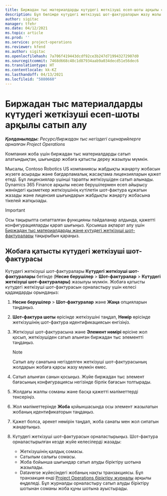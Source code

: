 ```yaml
---
title: Биржадан тыс материалдарды күтудегі жеткізуші есеп-шоты арқылы сатып алу
description: Бұл бөлімде күтудегі жеткізуші шот-фактураларын жазу жолы түсіндіріледі.
author: sigitac
manager: tfehr
ms.date: 04/12/2021
ms.topic: article
ms.prod: ''
ms.service: project-operations
ms.reviewer: kfend
ms.author: sigitac
ms.openlocfilehash: 7a706f419443dcdf92ce3b247d719943272907d0
ms.sourcegitcommit: 7468d668c48c1d87934aab9a034decd51e56dec6
ms.translationtype: HT
ms.contentlocale: kk-KZ
ms.lasthandoff: 04/13/2021
ms.locfileid: "5880660"
---
```

# <a name="purchase-non-stocked-materials-using-a-pending-vendor-invoice"></a>Биржадан тыс материалдарды күтудегі жеткізуші есеп-шоты арқылы сатып алу

_**Қолданылады:** Ресурс/биржадан тыс негіздегі сценарийлерге арналған Project Operations_

Компания жоба үшін биржадан тыс материалдарды сатып алатындықтан, шығындар жобаға қатысты дереу жазылуы мүмкін. 

Мысалы, Contoso Robotics US компаниясы жабдықты жаңарту жобасын жүзеге асырады және бағдарламалық жасақтама лицензияларын қажет етеді. Бұл лицензиялар үшінші тарапты жеткізушіден сатып алынады.  Dynamics 365 Finance арқылы несие берушілермен есеп айырысу жөніндегі қызметкер жеткізушінің күтілетін шот-фактура құжатын жазады және лицензия шығындарын жабдықты жаңарту жобасына тікелей жатқызады. 

> [!IMPORTANT]
> Осы тақырыпта сипатталған функцияны пайдаланар алдында, қажетті конфигурацияларды қарап шығыңыз. Қосымша ақпарат алу үшін [Биржадан тыс материалдарды және күтудегі жеткізуші шот-фактуралары](configure-materials-nonstocked.md) тақырыбын қараңыз. 

## <a name="post-a-project-related-pending-vendor-invoice"></a>Жобаға қатысты күтудегі жеткізуші шот-фактурасы 

Күтудегі жеткізуші шот-фактуралары **Күтудегі жеткізуші шот-фактуралары** бетінде (**Несие берушілер** > **Шот-фактуралар** > **Күтудегі жеткізуші шот-фактуралары)** жазылуы мүмкін. Жобаға қатысты күтудегі жеткізуші шот-фактурасын орналастыру үшін келесі қадамдарды орындаңыз:

1. **Несие берушілер** > **Шот-фактуралар** және **Жаңа** опцияларын таңдаңыз. 
2. **Шот-фактура шоты** өрісінде жеткізушіні таңдап, **Нөмір** өрісінде жеткізушінің шот-фактура идентификациясын енгізіңіз.
3. Жеткізуші шот-фактурасына және **Элемент нөмірі** өрісіне жол қосып, жеткізушіден сатып алынған биржадан тыс элементті таңдаңыз. 

    > [!NOTE]
    > Сатып алу санатына негізделген жеткізуші шот-фактурасының жолдарын жобаға қарсы жазу мүмкін емес. 
    
5. Сатып алынған санын қосыңыз. Жүйе биржадан тыс элемент бағасының конфигурациясы негізінде бірлік бағасын толтырады. 
6. Жолдағы жалпы соманы және басқа қажетті мәліметтерді тексеріңіз.
7. Жол мәліметтерінде **Жоба** қойыншасында осы элемент жазылатын жобаның идентификаторын таңдаңыз.
8. Қажет болса, әрекет нөмірін таңдап, жоба санаты мен жол сипатын жаңартыңыз.
9. Күтудегі жеткізуші шот-фактурасын орналастырыңыз. Шот-фактура орналастырылған кезде жүйе келесілерді жазады:
    
    - Жеткізушінің қалдық сомасы.
    - Сатылым салығы сомасы.
    - Жоба бойынша шығындар сатып алуды біріктіру шотына жазылады.
    - Dataverse жүйесіндегі жобаның нақты транзакциясы. Бұл транзакция енді [Project Operations біріктіру журналы](../project-accounting/project-operations-integration-journal.md) арқылы өңделеді. Бұл журналды орналастыру сатып алуды біріктіру шотынан соманы жоба құны шотына ауыстырады.
